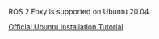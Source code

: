 
ROS 2 Foxy is supported on Ubuntu 20.04.

[Official Ubuntu Installation Tutorial](https://ubuntu.com/tutorials/install-ubuntu-desktop#1-overview)
